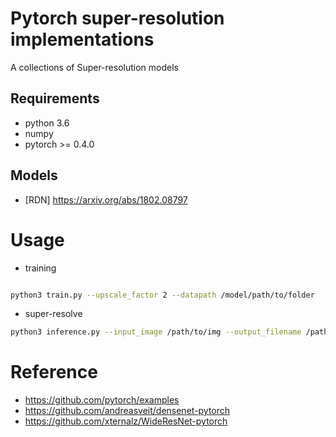 # Pytorch super-resolution implementations

A collections of Super-resolution models

## Requirements
- python 3.6
- numpy
- pytorch >= 0.4.0


## Models

- [RDN] https://arxiv.org/abs/1802.08797


# Usage
- training
  
```bash

python3 train.py --upscale_factor 2 --datapath /model/path/to/folder

```

- super-resolve

```bash
python3 inference.py --input_image /path/to/img --output_filename /path/to/img --model /path/to/pretrained/model
```

# Reference 
- https://github.com/pytorch/examples
- https://github.com/andreasveit/densenet-pytorch
- https://github.com/xternalz/WideResNet-pytorch